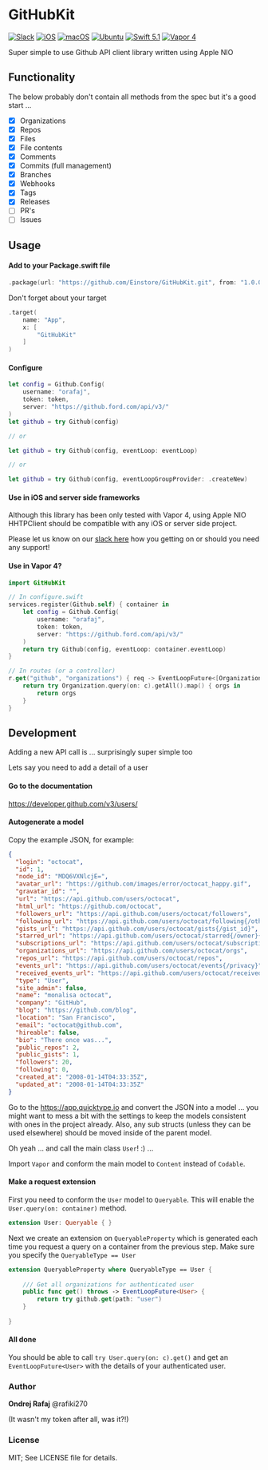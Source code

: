 # GitHubKit

[![Slack](https://img.shields.io/badge/join-slack-745EAF.svg?style=flat)](https://bit.ly/2UkyFO8)
[![iOS](https://img.shields.io/badge/iOS-ff0000.svg?style=flat)](https://github.com/Einstore/Einstore)
[![macOS](https://img.shields.io/badge/macOS-ff0000.svg?style=flat)](https://github.com/Einstore/Einstore)
[![Ubuntu](https://img.shields.io/badge/Ubuntu-D95E33.svg?style=flat)](https://www.ubuntu.com/download/server)
[![Swift 5.1](https://img.shields.io/badge/swift-5.1-orange.svg?style=flat)](http://swift.org)
[![Vapor 4](https://img.shields.io/badge/vapor-4.0-blue.svg?style=flat)](https://vapor.codes)

Super simple to use Github API client library written using Apple NIO

## Functionality

The below probably don't contain all methods from the spec but it's a good start ...

- [x] Organizations
- [x] Repos
- [x] Files
- [x] File contents
- [x] Comments
- [x] Commits (full management)
- [x] Branches
- [x] Webhooks
- [x] Tags
- [x] Releases
- [ ] PR's
- [ ] Issues

## Usage

#### Add to your Package.swift file

```swift
.package(url: "https://github.com/Einstore/GitHubKit.git", from: "1.0.0")
```

Don't forget about your target

```swift
.target(
    name: "App",
    x: [
        "GitHubKit"
    ]
)
```

#### Configure
```swift
let config = Github.Config(
    username: "orafaj",
    token: token,
    server: "https://github.ford.com/api/v3/"
)
let github = try Github(config)

// or

let github = try Github(config, eventLoop: eventLoop)

// or 

let github = try Github(config, eventLoopGroupProvider: .createNew)
```

#### Use in iOS and server side frameworks

Although this library has been only tested with Vapor 4, using Apple NIO HHTPClient should be compatible with any iOS or server side project.

Please let us know on our [slack here](https://bit.ly/2UkyFO8) how you getting on or should you need any support!

#### Use in Vapor 4?

```swift
import GitHubKit

// In configure.swift
services.register(Github.self) { container in
    let config = Github.Config(
        username: "orafaj",
        token: token,
        server: "https://github.ford.com/api/v3/"
    )
    return try Github(config, eventLoop: container.eventLoop)
}

// In routes (or a controller)
r.get("github", "organizations") { req -> EventLoopFuture<[Organization]> in
    return try Organization.query(on: c).getAll().map() { orgs in
        return orgs
    }
}
```

## Development

Adding a new API call is ... surprisingly super simple too

Lets say you need to add a detail of a user

#### Go to the documentation

https://developer.github.com/v3/users/

#### Autogenerate a model

Copy the example JSON, for example:

```json
{
  "login": "octocat",
  "id": 1,
  "node_id": "MDQ6VXNlcjE=",
  "avatar_url": "https://github.com/images/error/octocat_happy.gif",
  "gravatar_id": "",
  "url": "https://api.github.com/users/octocat",
  "html_url": "https://github.com/octocat",
  "followers_url": "https://api.github.com/users/octocat/followers",
  "following_url": "https://api.github.com/users/octocat/following{/other_user}",
  "gists_url": "https://api.github.com/users/octocat/gists{/gist_id}",
  "starred_url": "https://api.github.com/users/octocat/starred{/owner}{/repo}",
  "subscriptions_url": "https://api.github.com/users/octocat/subscriptions",
  "organizations_url": "https://api.github.com/users/octocat/orgs",
  "repos_url": "https://api.github.com/users/octocat/repos",
  "events_url": "https://api.github.com/users/octocat/events{/privacy}",
  "received_events_url": "https://api.github.com/users/octocat/received_events",
  "type": "User",
  "site_admin": false,
  "name": "monalisa octocat",
  "company": "GitHub",
  "blog": "https://github.com/blog",
  "location": "San Francisco",
  "email": "octocat@github.com",
  "hireable": false,
  "bio": "There once was...",
  "public_repos": 2,
  "public_gists": 1,
  "followers": 20,
  "following": 0,
  "created_at": "2008-01-14T04:33:35Z",
  "updated_at": "2008-01-14T04:33:35Z"
}
```

Go to the https://app.quicktype.io and convert the JSON into a model ... you might want to mess a bit with the settings to keep the models consistent with ones in the project already. Also, any sub structs (unless they can be used elsewhere) should be moved inside of the parent model. 

Oh yeah ... and call the main class `User`! :) ...

Import `Vapor` and conform the main model to `Content` instead of `Codable`.

#### Make a request extension

First you need to conform the `User` model to `Queryable`. This will enable the `User.query(on: container)` method.

```swift
extension User: Queryable { }
```

Next we create an extension on `QueryableProperty` which is generated each time you request a query on a container from the previous step. Make sure you specify the `QueryableType == User`

```swift
extension QueryableProperty where QueryableType == User {
    
    /// Get all organizations for authenticated user
    public func get() throws -> EventLoopFuture<User> {
        return try github.get(path: "user")
    }
    
}
```

#### All done

You should be able to call `try User.query(on: c).get()` and get an `EventLoopFuture<User>` with the details of your authenticated user.

### Author

**Ondrej Rafaj** @rafiki270

(It wasn't my token after all, was it?!)

### License

MIT; See LICENSE file for details.
